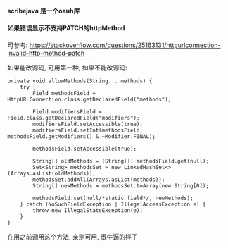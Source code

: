 #### scribejava 是一个oauh库

#### 如果错误显示不支持PATCH的httpMethod

可参考: https://stackoverflow.com/questions/25163131/httpurlconnection-invalid-http-method-patch

如果能改源码, 可用第一种, 如果不能改源码:

```
private void allowMethods(String... methods) {
    try {
        Field methodsField = HttpURLConnection.class.getDeclaredField("methods");

        Field modifiersField = Field.class.getDeclaredField("modifiers");
        modifiersField.setAccessible(true);
        modifiersField.setInt(methodsField, methodsField.getModifiers() & ~Modifier.FINAL);

        methodsField.setAccessible(true);

        String[] oldMethods = (String[]) methodsField.get(null);
        Set<String> methodsSet = new LinkedHashSet<>(Arrays.asList(oldMethods));
        methodsSet.addAll(Arrays.asList(methods));
        String[] newMethods = methodsSet.toArray(new String[0]);

        methodsField.set(null/*static field*/, newMethods);
    } catch (NoSuchFieldException | IllegalAccessException e) {
        throw new IllegalStateException(e);
    }
}
```

在用之前调用这个方法, 亲测可用, 很牛逼的样子